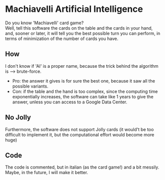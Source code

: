# Machiavelli Artificial Intelligence

Do you know 'Machiavelli' card game?  
Well, tell this software the cards on the table and the cards in your hand, and, sooner or later, it will tell you the best possible turn you can perform, in terms of minimization of the number of cards you have.

## How
I don't know if 'AI' is a proper name, because the trick behind the algorithm is --> brute-force.  
- Pro: the answer it gives is for sure the best one, because it saw all the possible variants. 
- Con: if the table and the hand is too complex, since the computing time exponentially increases, the software can take like 1 years to give the answer, unless you can access to a Google Data Center.

## No Jolly
Furthermore, the software does not support Jolly cards (it would't be too difficult to implement it, but the computational effort would become more huge) 

## Code
The code is commented, but in italian (as the card game!) and a bit messily. Maybe, in the future, I will make it better.

